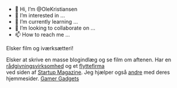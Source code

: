 - 👋 Hi, I’m @OleKristiansen
- 👀 I’m interested in ...
- 🌱 I’m currently learning ...
- 💞️ I’m looking to collaborate on ...
- 📫 How to reach me ...

<!---
OleKristiansen/OleKristiansen is a ✨ special ✨ repository because its `README.md` (this file) appears on your GitHub profile.
You can click the Preview link to take a look at your changes.
--->
Elsker film og iværksætteri!

Elsker at skrive en masse blogindlæg og se film om aftenen. Har en   
<a href="https://startupconsulting.dk/">rådgivningsvirksomhed</a>
  og et <a href="https://xn--flyttemndene-ddb.dk/">flyttefirma</a>  
  ved siden af <a href="https://startupmagazine.dk/">Startup Magazine</a>. 
Jeg hjælper også <a href="https://whizbang.dk/">andre</a> med deres hjemmesider.
<a href="https://gamergadgets.dk/">Gamer Gadgets</a>
